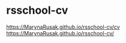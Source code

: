 # rsschool-cv
https://MarynaRusak.github.io/rsschool-cv/cv
https://MarynaRusak.github.io/rsschool-cv/
